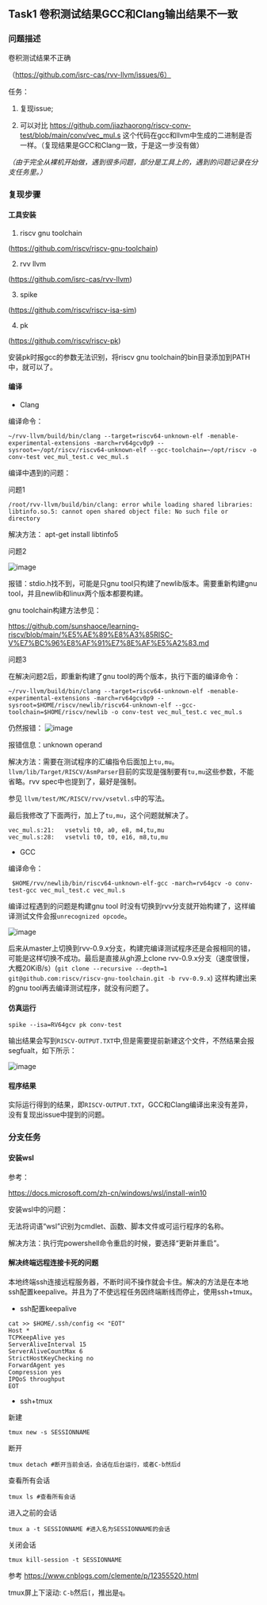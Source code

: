 ## Task1 卷积测试结果GCC和Clang输出结果不一致

### 问题描述

卷积测试结果不正确

（https://github.com/isrc-cas/rvv-llvm/issues/6）

任务：

1. 复现issue;

2. 可以对比 https://github.com/jiazhaorong/riscv-conv-test/blob/main/conv/vec_mul.s 这个代码在gcc和llvm中生成的二进制是否一样。（复现结果是GCC和Clang一致，于是这一步没有做）

*（由于完全从裸机开始做，遇到很多问题，部分是工具上的，遇到的问题记录在分支任务里。）*

### 复现步骤

#### 工具安装

1. riscv gnu toolchain

 (https://github.com/riscv/riscv-gnu-toolchain)

2. rvv llvm

(https://github.com/isrc-cas/rvv-llvm)

3. spike

(https://github.com/riscv/riscv-isa-sim)

4. pk

(https://github.com/riscv/riscv-pk)

安装pk时报gcc的参数无法识别，将riscv gnu toolchain的bin目录添加到PATH中，就可以了。

#### 编译

- Clang

编译命令：

```shell
~/rvv-llvm/build/bin/clang --target=riscv64-unknown-elf -menable-experimental-extensions -march=rv64gcv0p9 --sysroot=~/opt/riscv/riscv64-unknown-elf --gcc-toolchain=~/opt/riscv -o conv-test vec_mul_test.c vec_mul.s
```

编译中遇到的问题：

问题1

```shell
/root/rvv-llvm/build/bin/clang: error while loading shared libraries: libtinfo.so.5: cannot open shared object file: No such file or directory
```

解决方法： apt-get install libtinfo5

问题2

![image](pictures/t1-1.png)

报错：stdio.h找不到，可能是只gnu tool只构建了newlib版本。需要重新构建gnu tool，并且newlib和linux两个版本都要构建。

gnu toolchain构建方法参见：

https://github.com/sunshaoce/learning-riscv/blob/main/%E5%AE%89%E8%A3%85RISC-V%E7%BC%96%E8%AF%91%E7%8E%AF%E5%A2%83.md

问题3

在解决问题2后，即重新构建了gnu tool的两个版本，执行下面的编译命令：

```shell
~/rvv-llvm/build/bin/clang --target=riscv64-unknown-elf -menable-experimental-extensions -march=rv64gcv0p9 --sysroot=$HOME/riscv/newlib/riscv64-unknown-elf --gcc-toolchain=$HOME/riscv/newlib -o conv-test vec_mul_test.c vec_mul.s
```

仍然报错：
![image](pictures/t1-2.png)

报错信息：unknown operand

解决方法：需要在测试程序的汇编指令后面加上`tu,mu`。`llvm/lib/Target/RISCV/AsmParser`目前的实现是强制要有`tu,mu`这些参数，不能省略。rvv spec中也提到了，最好是强制。

参见 `llvm/test/MC/RISCV/rvv/vsetvl.s`中的写法。

最后我修改了下面两行，加上了`tu,mu`，这个问题就解决了。
```shell
vec_mul.s:21:   vsetvli t0, a0, e8, m4,tu,mu
vec_mul.s:28:   vsetvli t0, t0, e16, m8,tu,mu
```

- GCC


编译命令：
```shell
 $HOME/rvv/newlib/bin/riscv64-unknown-elf-gcc -march=rv64gcv -o conv-test-gcc vec_mul_test.c vec_mul.s
```

编译过程遇到的问题是构建gnu tool 时没有切换到rvv分支就开始构建了，这样编译测试文件会报`unrecognized opcode`。

![image](pictures/t1-3.png)

后来从master上切换到rvv-0.9.x分支，构建完编译测试程序还是会报相同的错，可能是这样切换不成功。最后是直接从gh源上clone rvv-0.9.x分支（速度很慢，大概20KiB/s）(`git clone --recursive --depth=1 git@github.com:riscv/riscv-gnu-toolchain.git -b rvv-0.9.x`) 这样构建出来的gnu tool再去编译测试程序，就没有问题了。

#### 仿真运行

```shell
spike --isa=RV64gcv pk conv-test 
```

输出结果会写到`RISCV-OUTPUT.TXT`中,但是需要提前新建这个文件，不然结果会报segfualt，如下所示：

![image](pictures/t1-4.png)

#### 程序结果

实际运行得到的结果，即`RISCV-OUTPUT.TXT`，GCC和Clang编译出来没有差异，没有复现出issue中提到的问题。


### 分支任务

#### 安装wsl

参考：

https://docs.microsoft.com/zh-cn/windows/wsl/install-win10 

安装wsl中的问题：

无法将词语“wsl”识别为cmdlet、函数、脚本文件或可运行程序的名称。

解决方法：执行完powershell命令重启的时候，要选择“更新并重启”。

#### 解决终端远程连接卡死的问题

本地终端ssh连接远程服务器，不断时间不操作就会卡住。解决的方法是在本地ssh配置keepalive。并且为了不使远程任务因终端断线而停止，使用ssh+tmux。

- ssh配置keepalive
```shell
cat >> $HOME/.ssh/config << "EOT"
Host *
TCPKeepAlive yes
ServerAliveInterval 15
ServerAliveCountMax 6
StrictHostKeyChecking no
ForwardAgent yes
Compression yes
IPQoS throughput
EOT
```

- ssh+tmux

新建
```shell
tmux new -s SESSIONNAME
```

断开
```shell
tmux detach #断开当前会话，会话在后台运行，或者C-b然后d
```
查看所有会话
```shell
tmux ls #查看所有会话
```

进入之前的会话
```shell
tmux a -t SESSIONNAME #进入名为SESSIONNAME的会话
```

关闭会话
```shell
tmux kill-session -t SESSIONNAME
```

参考 https://www.cnblogs.com/clemente/p/12355520.html

tmux屏上下滚动: `C-b`然后`[`，推出是`q`。
